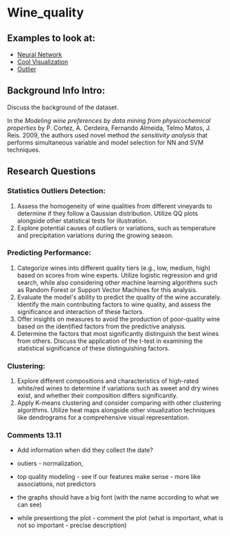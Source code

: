 # Wine_quality

## Examples to look at:
- [Neural Network](https://www.kaggle.com/code/andrecarneiroamaral/wine-quality-classification-neural-networks)
- [Cool Visualization](https://www.kaggle.com/code/qusaybtoush1990/wine-quality)
- [Outlier](https://www.kaggle.com/code/mohitgoyal522/wine-quality-data-analysis-and-prediction)

## Background Info Intro: 

Discuss the background of the dataset.

In the *Modeling wine preferences by data mining from physicochemical properties* by P. Cortez, A. Cerdeira, Fernando Almeida, Telmo Matos, J. Reis. 2009, the authors used novel method *the sensitivity analysis* that performs simultaneous variable and model selection for NN and SVM techniques.


## Research Questions
### Statistics Outliers Detection:
1. Assess the homogeneity of wine qualities from different vineyards to determine if they follow a Gaussian distribution. Utilize QQ plots alongside other statistical tests for illustration.
2. Explore potential causes of outliers or variations, such as temperature and precipitation variations during the growing season.

### Predicting Performance:
1. Categorize wines into different quality tiers (e.g., low, medium, high) based on scores from wine experts. Utilize logistic regression and grid search, while also considering other machine learning algorithms such as Random Forest or Support Vector Machines for this analysis. 
2. Evaluate the model's ability to predict the quality of the wine accurately. Identify the main contributing factors to wine quality, and assess the significance and interaction of these factors. 
3. Offer insights on measures to avoid the production of poor-quality wine based on the identified factors from the predictive analysis. 
4. Determine the factors that most significantly distinguish the best wines from others. Discuss the application of the t-test in examining the statistical significance of these distinguishing factors.


### Clustering:
1. Explore different compositions and characteristics of high-rated white/red wines to determine if variations such as sweet and dry wines exist, and whether their composition differs significantly.
2. Apply K-means clustering and consider comparing with other clustering algorithms. Utilize heat maps alongside other visualization techniques like dendrograms for a comprehensive visual representation.


### Comments 13.11
- Add information when did they collect the date?
- outiers - normalization,  
- top quality modeling -  see if our features make sense - more like associations, not predictors
- the graphs should have a big font (with the name according to what we can see)

- while presentiong the plot - comment the plot (what is important, what is not so important - precise description)